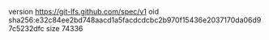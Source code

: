 version https://git-lfs.github.com/spec/v1
oid sha256:e32c84ee2bd748aacd1a5facdcdcbc2b970f15436e2037170da06d97c5232dfc
size 74336
